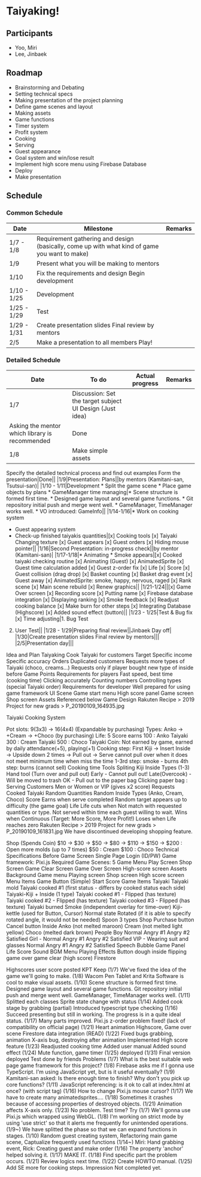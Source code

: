 # Taiyaking!
## Participants
* Yoo, Miri
* Lee, Jinbaek

## Roadmap
* Brainstorming and Debating
* Setting technical specs
* Making presentation of the project planning
* Define game scenes and layout
* Making assets
* Game functions
* Timer system
* Profit system
* Cooking
* Serving
* Guest appearance
* Goal system and win/lose result
* Implement high score menu using Firebase Database
* Deploy
* Make presentation

## Schedule
### Common Schedule
| Date        | Milestone                                                                                     | Remarks |
|-------------|-----------------------------------------------------------------------------------------------|---------|
| 1/7 - 1/8   | Requirement gathering and design (basically, come up with what kind of game you want to make) |         |
| 1/9         | Present what you will be making to mentors                                                    |         |
| 1/10        | Fix the requirements and design Begin development                                             |         |
| 1/10 - 1/25 | Development                                                                                   |         |
| 1/25 - 1/29 | Test                                                                                          |         |
| 1/29 - 1/31 | Create presentation slides Final review by mentors                                            |         |
| 2/5         | Make a presentation to all members Play!                                                      |         |

### Detailed Schedule
|Date|To do|Actual progress|Remarks|
|--- |--- |--- |--- |
|1/7|Discussion: Set the target subject UI Design (Just idea)
Asking the mentor which library is recommended|Done||
|1/8|Make simple assets
Specify the detailed technical process and find out examples
Form the presentation|Done||
|1/9|Presentation: Plans||by mentors (Kamitani-san, Tsutsui-san)|
|1/10 - 1/11|Development * Split the game scene * Place game objects by plans * GameManager time managing|* Scene structure is formed first time. * Designed game layout and several game functions. * Git repository initial push and merge went well. * GameManager, TimeManager works well. * VO introduced: GameInfo||
|1/14-1/16|* Work on cooking system
* Guest appearing system
* Check-up finished taiyakis quantities|[x] Cooking tools
[x] Taiyaki Changing texture
[x] Guest appears
[x] Guest orders
[x] Hiding mouse pointer||
|1/16|Second Presentation: in-progress check||by mentor (Kamitani-san)|
|1/17-1/18|* Animating * Smoke appears|[x] Cooked taiyaki checking routine
[x] Animating (Guest)
[x] AnimatedSprite
[x] Guest time calculation added
[x] Guest z-order fix
[x] Life
[x] Score
[x] Guest collision (drag drop)
[x] Basket counting
[x] Basket drag event
[x] Guest away
[x] AnimatedSprite: smoke, happy, nervous, raged
[x] Rank scene
[x] Main scene rebuild
[x] Renew graphics||
|1/21-1/24||[x] Game Over screen
[x] Recording score
[x] Putting name
[x] Firebase database integration
[x] Displaying ranking
[x] Smoke feedback
[x] Readjust cooking balance
[x] Make burn for other steps
[x] Integrating Database (Highscore)
[x] Added sound effect (button)||
|1/23 - 1/25|Test & Bug fix
[x] Time adjusting|1. Bug Test
2. User Test||
|1/28 - 1/29|Preparing final review||Jinbaek Day off|
|1/30|Create presentation slides
Final review by mentors|||
|2/5|Presentation day|||




Idea and Plan
Taiyaking
Cook Taiyaki for customers
Target
Specific income
Specific accuracy
Orders
Duplicated customers
Requests more types of Taiyaki (choco, creams...)
Requests only if player bought new type of inside before
Game Points
Requirements for players
Fast speed, best time (cooking time)
Clicking accurately
Counting numbers
Controlling types (special Taiyaki order)
Requirements for developer
Well prepared for using game framework
UI Scene
Game start menu
High score panel
Game screen
Shop screen
Assets
Referenced below
Game Design
Rakuten Recipe > 2019 Project for new grads > P_20190109_164935.jpg

Taiyaki Cooking System

Pot slots: 9(3x3) → 16(4x4) (Expandable by purchasing)
Types: Anko → +Cream → +Choco (by purchasing)
Life: 5
Score
earns
100 : Anko Taiyaki
300 : Cream Taiyaki
500 : Choco Taiyaki
Coin: Not earned by game, earned by daily attendance(+5), playing(+1)
Cooking step: First Kiji → Insert Inside → Upside down 2 times → Pull out → Serve
cannot pull over when it does not meet minimum time
when miss the time
1-3rd step: smoke - burns
4th step: burns (cannot sell)
Cooking time
Tools
Spliting Kiji
Inside Types (1-3)
Hand tool (Turn over and pull out)
Early - Cannot pull out!
Late(Overcook) - Will be moved to trash
OK - Pull out to the paper bag
Clicking paper bag : Serving
Customers
Men or Women or VIP (gives x2 score)
Requests Cooked Taiyaki
Random Quantities
Random Inside Types (Anko, Cream, Choco)
Score
Earns when serve completed
Random target appears up to difficulty (the game goal)
Life
Life cuts when
Not match with requested quantities or type.
Not served within time each guest willing to wait.
Wins when
Continuous (Target: More Score, More Profit!)
Loses when
Life reaches zero
Rakuten Recipe > 2019 Project for new grads > P_20190109_161831.jpg
We have discontinued developing shopping feature.

Shop (Spends Coin)
$10 → $30 → $50 → $80 → $110 → $150 → $200 : Open more molds (up to 7 times)
$50 : Cream
$100 : Choco
Technical Specifications
Before Game Screen
Single Page Login (ID/PW)
Game framework: Pixi.js
Required Game Scenes: 5
Game Menu
Play Screen
Shop Screen
Game Clear Screen
Game Over Screen
High-score screen
Assets
Background
Game menu
Playing screen
Shop screen
High score screen
Menu Items
Game Button (Simple)
Start
Score
Game Items
Taiyaki
Taiyaki mold
Taiyaki cooked #1 (first status - differs by cooked status each side)
Taiyaki-Kiji + Inside (1 type)
Taiyaki cooked #1 - Flipped (has texture)
Taiyaki cooked #2 - Flipped (has texture)
Taiyaki cooked #3 - Flipped (has texture)
Taiyaki burned
Smoke (independent overlay for time-over)
Kiji-kettle (used for Button, Cursor)
Normal state
Rotated (if it is able to specify rotated angle, it would not be needed)
Spoon
3 types
Shop
Purchase button
Cancel button
Inside
Anko (not melted maroon)
Cream (not melted light yellow)
Choco (melted dark brown)
People
Boy
Normal
Angry #1
Angry #2
Satisfied
Girl - 
Normal
Angry #1
Angry #2
Satisfied
VIP - Wearing suit and glasses
Normal
Angry #1
Angry #2
Satisfied
Speech Bubble
Game Panel
Life
Score
Sound
BGM
Menu
Playing
Effects
Button
dough
inside
flipping
game over
game clear (high score)
Firestore

Highscores
user
score
posted
KPT
Keep
(1/7) We've fixed the idea of the game we'll going to make.
(1/8) Wacom Pen Tablet and Krita Software is cool to make visual assets.
(1/10)
Scene structure is formed first time.
Designed game layout and several game functions.
Git repository initial push and merge went well.
GameManager, TimeManager works well.
(1/11)
Splitted each classes
Sprite state change with status
(1/14)
Added cook stage by grabbing (partial)
Introduced typescript type checking
(1/16)
Succeed presenting but still in working. The progress is in a quite ideal status.
(1/17)
Many parts improved.
Pixi.js z-order problem fixed! (lack of compatibility on official page)
(1/21)
Heart animation
Highscore, Game over scene
Firestore data integration (READ) 
(1/22)
Fixed bugs grabbing, animation X-axis bug, destroying after animation
Implemented High score feature
(1/23)
Readjusted cooking time
Added user manual
Added sound effect
(1/24)
Mute function, game timer
(1/25)
deployed
(1/31)
Final version deployed
Test done by friends
Problems
(1/7) What is the best suitable web page game framework for this project?
(1/8) Firebase asks me if I gonna use TypeScript. I'm using JavaScript yet, but is it useful eventually?
(1/9) Kamitani-san asked: Is there enough time to finish? Why don't you pick up core functions?
(1/11) JavaScript referencing: is it ok to call at index.html at once? (with script tag) 
(1/16) How to change Pixi.js mouse cursor? 
(1/17) We have to create many animatedsprites....
(1/18) Sometimes it crashes because of accessing properties of destroyed objects.
(1/21) Animation affects X-axis only.
(1/23) No problem. Test time?
Try
(1/7) We'll gonna use Pixi.js which wrapped using WebGL.
(1/8) I'm working on strict mode by using 'use strict' so that it alerts me frequently for unintended operations.
(1/9~) We have splitted the phase so that we can expand functions in stages.
(1/10) Random guest creating system, Refactoring main game scene, Captualize frequently used functions
(1/14~) Miri: Hand grabbing event, Rick: Creating guest and make order
(1/16) The property 'anchor' helped solving it.
(1/17) MAKE IT.
(1/18) Find specific part the problem occurs.
(1/21) Review logics next time.
(1/22) Create HOWTO manual.
(1/25) Add SE more for cooking steps.
Impression
Not completed yet.
